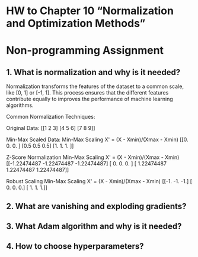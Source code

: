 # HW to Chapter 10 “Normalization and Optimization Methods”

# Non-programming Assignment

## 1. What is normalization and why is it needed?
Normalization transforms the features of the dataset to a common scale, like [0, 1] or [-1, 1]. This process ensures that the different features contribute equally to improves the performance of machine learning algorithms.

Common Normalization Techniques:

Original Data:
 [[1 2 3]
 [4 5 6]
 [7 8 9]]

Min-Max Scaled Data:
Min-Max Scaling X' = (X - Xmin)/(Xmax - Xmin)
 [[0.  0.  0. ]
 [0.5 0.5 0.5]
 [1.  1.  1. ]]


Z-Score Normalization
Min-Max Scaling X' = (X - Xmin)/(Xmax - Xmin)
 [[-1.22474487 -1.22474487 -1.22474487]
 [ 0.          0.          0.        ]
 [ 1.22474487  1.22474487  1.22474487]]

Robust Scaling
Min-Max Scaling X' = (X - Xmin)/(Xmax - Xmin)
 [[-1. -1. -1.]
 [ 0.  0.  0.]
 [ 1.  1.  1.]]

## 2. What are vanishing and exploding gradients?

## 3. What Adam algorithm and why is it needed?

## 4. How to choose hyperparameters?